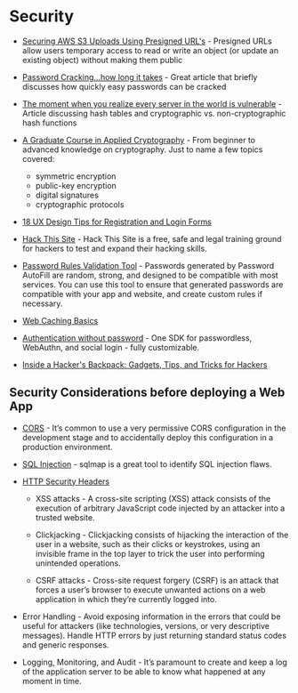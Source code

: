 # Security

* [Securing AWS S3 Uploads Using Presigned URL's](https://medium.com/@aidan.hallett/securing-aws-s3-uploads-using-presigned-urls-aa821c13ae8d) - Presigned URLs allow users temporary access to read or write an object (or update an existing object) without making them public

* [Password Cracking...how long it takes](https://hackernoon.com/20-hours-18-and-11-million-passwords-cracked-c4513f61fdb1) - Great article that briefly discusses how quickly easy passwords can be cracked

* [The moment when you realize every server in the world is vulnerable](https://medium.com/@tashian/hash-table-attack-8e4371fc5261) - Article discussing hash tables and cryptographic vs. non-cryptographic hash functions

* [A Graduate Course in 
Applied Cryptography](https://toc.cryptobook.us/) - From beginner to advanced knowledge on cryptography. Just to name a few topics covered:
    * symmetric encryption
    * public-key encryption
    * digital signatures
    * cryptographic protocols

* [18 UX Design Tips for Registration and Login Forms](https://uxplanet.org/18-ux-design-tips-for-registration-and-login-forms-f897557358ba)

* [Hack This Site](https://www.hackthissite.org) - Hack This Site is a free, safe and legal training ground for hackers to test and expand their hacking skills.

* [Password Rules Validation Tool](https://developer.apple.com/password-rules/) - Passwords generated by Password AutoFill are random, strong, and designed to be compatible with most services. You can use this tool to ensure that generated passwords are compatible with your app and website, and create custom rules if necessary.

* [Web Caching Basics](https://www.digitalocean.com/community/tutorials/web-caching-basics-terminology-http-headers-and-caching-strategies)

* [Authentication without password](https://magic.link) - One SDK for passwordless, WebAuthn, and social login - fully customizable.

* [Inside a Hacker's Backpack: Gadgets, Tips, and Tricks for Hackers](https://hackernoon.com/inside-a-hackers-backpack-gadgets-tips-and-tricks-for-hackers-5i6b31ie)

## Security Considerations before deploying a Web App

* [CORS](https://www.test-cors.org) - It’s common to use a very permissive CORS configuration in the development stage and to accidentally deploy this configuration in a production environment.

* [SQL Injection](http://sqlmap.org/) - sqlmap is a great tool to identify SQL injection flaws.

* [HTTP Security Headers](https://developer.mozilla.org/en-US/docs/Web/HTTP/Headers#security)
    * XSS attacks - A cross-site scripting (XSS) attack consists of the execution of arbitrary JavaScript code injected by an attacker into a trusted website.

    * Clickjacking - Clickjacking consists of hijacking the interaction of the user in a website, such as their clicks or keystrokes, using an invisible frame in the top layer to trick the user into performing unintended operations.

    * CSRF attacks - Cross-site request forgery (CSRF) is an attack that forces a user’s browser to execute unwanted actions on a web application in which they’re currently logged into.

* Error Handling - Avoid exposing information in the errors that could be useful for attackers (like technologies, versions, or very descriptive messages). Handle HTTP errors by just returning standard status codes and generic responses.

* Logging, Monitoring, and Audit - It’s paramount to create and keep a log of the application server to be able to know what happened at any moment in time.
